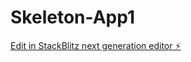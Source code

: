 # Skeleton-App1

[Edit in StackBlitz next generation editor ⚡️](https://stackblitz.com/~/github.com/Sad4k/Skeleton-App1)